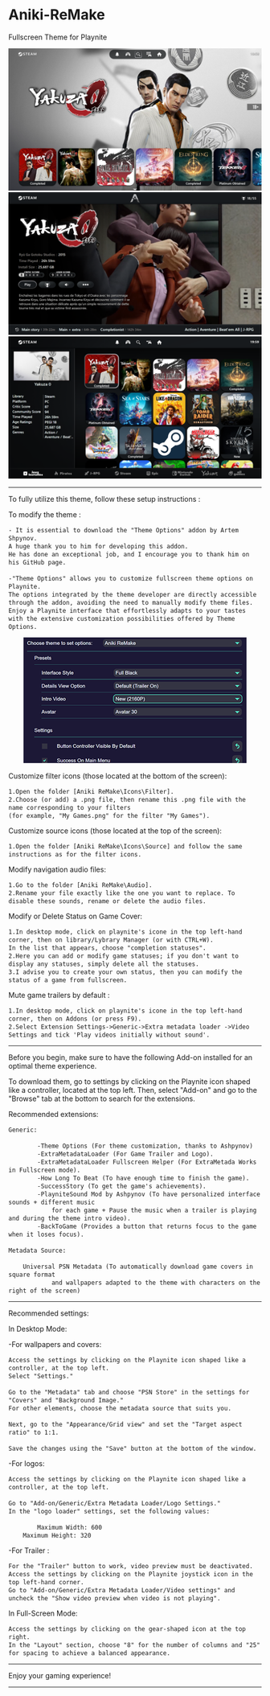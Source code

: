 # Aniki-ReMake
Fullscreen Theme for Playnite

![screenshot01](screenshot01.png)
![screenshot02](screenshot02.png)
![screenshot03](screenshot03.png)
__________________________________________________________________________

To fully utilize this theme, follow these setup instructions :

To modify the theme :

	- It is essential to download the "Theme Options" addon by Artem Shpynov.
 	A huge thank you to him for developing this addon.
  	He has done an exceptional job, and I encourage you to thank him on his GitHub page.
   
	-"Theme Options" allows you to customize fullscreen theme options on Playnite.
 	The options integrated by the theme developer are directly accessible through the addon, avoiding the need to manually modify theme files.
  	Enjoy a Playnite interface that effortlessly adapts to your tastes with the extensive customization possibilities offered by Theme Options.

<p align="center">
  <img src="https://github.com/Mike-Aniki/Aniki-ReMake/blob/main/ThemeOption01.png?raw=true" alt="Sublime's custom image"/>
</p>


Customize filter icons (those located at the bottom of the screen):

    1.Open the folder [Aniki ReMake\Icons\Filter].
    2.Choose (or add) a .png file, then rename this .png file with the name corresponding to your filters
    (for example, "My Games.png" for the filter "My Games").

Customize source icons (those located at the top of the screen):

    1.Open the folder [Aniki ReMake\Icons\Source] and follow the same instructions as for the filter icons.

Modify navigation audio files:

    1.Go to the folder [Aniki ReMake\Audio].
    2.Rename your file exactly like the one you want to replace. To disable these sounds, rename or delete the audio files.

Modify or Delete Status on Game Cover:

	1.In desktop mode, click on playnite's icone in the top left-hand corner, then on library/Lybrary Manager (or with CTRL+W).
 	In the list that appears, choose "completion statuses". 
 	2.Here you can add or modify game statuses; if you don't want to display any statuses, simply delete all the statuses.
 	3.I advise you to create your own status, then you can modify the status of a game from fullscreen.
  
Mute game trailers by default :  

	1.In desktop mode, click on playnite's icone in the top left-hand corner, then on Addons (or press F9).
 	2.Select Extension Settings->Generic->Extra metadata loader ->Video Settings and tick 'Play videos initially without sound'.

___________________________________________________________________________

Before you begin, make sure to have the following Add-on installed for an optimal theme experience.

To download them, go to settings by clicking on the Playnite icon shaped like a controller, located at the top left. Then, select "Add-on" and go to the "Browse" tab at the bottom to search for the extensions.


Recommended extensions:

	Generic:
 
    		-Theme Options (For theme customization, thanks to Ashpynov)
      		-ExtraMetadataLoader (For Game Trailer and Logo).
    		-ExtraMetadataLoader Fullscreen Helper (For ExtraMetada Works in Fullscreen mode).
    		-How Long To Beat (To have enough time to finish the game).
    		-SuccessStory (To get the game's achievements).
    		-PlayniteSound Mod by Ashpynov (To have personalized interface sounds + different music
      			for each game + Pause the music when a trailer is playing and during the theme intro video).
      		-BackToGame (Provides a button that returns focus to the game when it loses focus).

	Metadata Source:

   		Universal PSN Metadata (To automatically download game covers in square format 
     			and wallpapers adapted to the theme with characters on the right of the screen)

___________________________________________________________________________

Recommended settings:

In Desktop Mode:

-For wallpapers and covers:

	Access the settings by clicking on the Playnite icon shaped like a controller, at the top left.
	Select "Settings."

	Go to the "Metadata" tab and choose "PSN Store" in the settings for "Covers" and "Background Image."
 	For other elements, choose the metadata source that suits you.

	Next, go to the "Appearance/Grid view" and set the "Target aspect ratio" to 1:1.

	Save the changes using the "Save" button at the bottom of the window.

-For logos:

	Access the settings by clicking on the Playnite icon shaped like a controller, at the top left.

	Go to "Add-on/Generic/Extra Metadata Loader/Logo Settings."
	In the "logo loader" settings, set the following values:

    		Maximum Width: 600
   		Maximum Height: 320

-For Trailer :

	For the "Trailer" button to work, video preview must be deactivated.
	Access the settings by clicking on the Playnite joystick icon in the top left-hand corner.
	Go to "Add-on/Generic/Extra Metadata Loader/Video settings" and uncheck the "Show video preview when video is not playing".

In Full-Screen Mode:

	Access the settings by clicking on the gear-shaped icon at the top right.
	In the "Layout" section, choose "8" for the number of columns and "25" for spacing to achieve a balanced appearance.
___________________________________________________________________________
Enjoy your gaming experience!
___________________________________________________________________________

